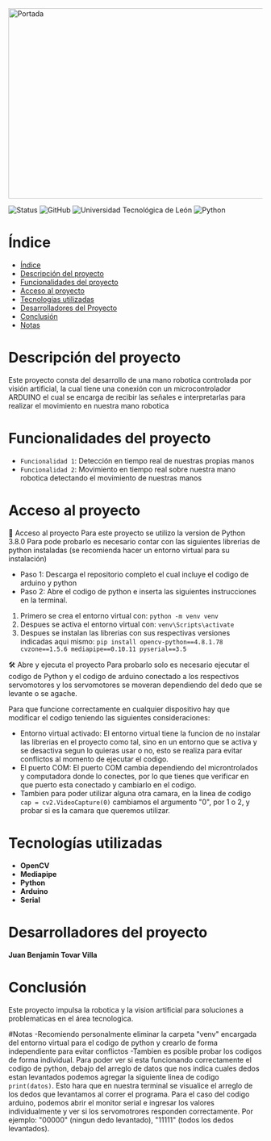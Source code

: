 <img width="1173" height="377" alt="Portada" src="https://github.com/user-attachments/assets/0b535160-6a92-46ca-b254-8d7053606b32" />

![Status](https://img.shields.io/badge/Status-Terminado-brightgreen) ![GitHub](https://img.shields.io/badge/GitHub-Kuchais-black?logo=github) ![Universidad Tecnológica de León](https://img.shields.io/badge/Universidad%20Tecnol%C3%B3gica%20de%20Le%C3%B3n-004B23?style=for-the-badge&logo=university&logoColor=white) ![Python](https://img.shields.io/badge/Python-3.8.0-3776AB?style=for-the-badge&logo=python&logoColor=white)

# Índice

- [Índice](#índice)
- [Descripción del proyecto](#descripción-del-proyecto)
- [Funcionalidades del proyecto](#funcionalidades-del-proyecto)
- [Acceso al proyecto](#acceso-al-proyecto)
- [Tecnologías utilizadas](#tecnologías-utilizadas)
- [Desarrolladores del Proyecto](#desarrolladores-del-proyecto)
- [Conclusión](#conclusión)
- [Notas](#notas)

# Descripción del proyecto

Este proyecto consta del desarrollo de una mano robotica controlada por visión artificial, la cual tiene una conexión con un microcontrolador ARDUINO el cual se encarga de recibir las señales e interpretarlas para realizar el movimiento en nuestra mano robotica

# Funcionalidades del proyecto

- `Funcionalidad 1`: Detección en tiempo real de nuestras propias manos
- `Funcionalidad 2`: Movimiento en tiempo real sobre nuestra mano robotica detectando el movimiento de nuestras manos

# Acceso al proyecto

📁 Acceso al proyecto
Para este proyecto se utilizo la version de Python 3.8.0
Para pode probarlo es necesario contar con las siguientes librerias de python instaladas (se recomienda hacer un entorno virtual para su instalación)
- Paso 1: Descarga el repositorio completo el cual incluye el codigo de arduino y python
- Paso 2: Abre el codigo de python e inserta las siguientes instrucciones en la terminal.
1. Primero se crea el entorno virtual con: `python -m venv venv`
2. Despues se activa el entorno virtual con: `venv\Scripts\activate`
3. Despues se instalan las librerias con sus respectivas versiones indicadas aqui mismo: `pip install opencv-python==4.8.1.78 cvzone==1.5.6 mediapipe==0.10.11 pyserial==3.5`

🛠️ Abre y ejecuta el proyecto
Para probarlo solo es necesario ejecutar el codigo de Python y el codigo de arduino conectado a los respectivos servomotores y los servomotores se moveran dependiendo del dedo que se levante o se agache.

Para que funcione correctamente en cualquier dispositivo hay que modificar el codigo teniendo las siguientes consideraciones:
- Entorno virtual activado: El entorno virtual tiene la funcion de no instalar las librerias en el proyecto como tal, sino en un entorno que se activa y se desactiva segun lo quieras usar o no, esto se realiza para evitar conflictos al momento de ejecutar el codigo.
- El puerto COM: El puerto COM cambia dependiendo del microntrolados y computadora donde lo conectes, por lo que tienes que verificar en que puerto esta conectado y cambiarlo en el codigo.
- Tambien para poder utilizar alguna otra camara, en la linea de codigo `cap = cv2.VideoCapture(0)` cambiamos el argumento "0", por 1 o 2, y probar si es la camara que queremos utilizar. 


# Tecnologías utilizadas

- **OpenCV**
- **Mediapipe**
- **Python**
- **Arduino**
- **Serial**

# Desarrolladores del proyecto
**Juan Benjamin Tovar Villa**

# Conclusión
Este proyecto impulsa la robotica y la vision artificial para soluciones a problematicas en el área tecnologica. 

#Notas
-Recomiendo personalmente eliminar la carpeta "venv" encargada del entorno virtual para el codigo de python y crearlo de forma independiente para evitar conflictos
-Tambien es posible probar los codigos de forma individual. Para poder ver si esta funcionando correctamente el codigo de python, debajo del arreglo de datos que nos indica cuales dedos estan levantados podemos agregar la siguiente linea de codigo `print(datos)`. Esto hara que en nuestra terminal se visualice el arreglo de los dedos que levantamos al correr el programa. Para el caso del codigo arduino, podemos abrir el monitor serial e ingresar los valores individualmente y ver si los servomotrores responden correctamente. Por ejemplo: "00000" (ningun dedo levantado), "11111" (todos los dedos levantados).
